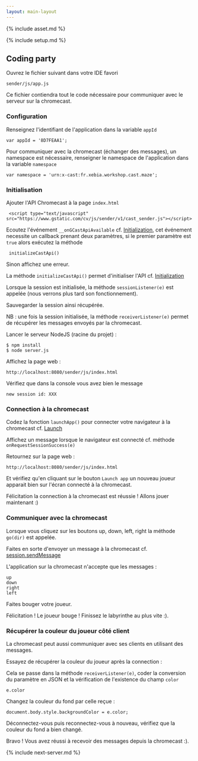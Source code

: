 ```yaml
---
layout: main-layout
---
```


{% include asset.md %}

{% include setup.md %}

## Coding party

Ouvrez le fichier suivant dans votre IDE favori

    sender/js/app.js

Ce fichier contiendra tout le code nécessaire pour communiquer avec le serveur sur la chromecast.

### Configuration

Renseignez l'identifiant de l'application dans la variable <code>appId</code>

    var appId = '8D7FEAA1';
Pour communiquer avec la chromecast (échanger des messages), un namespace est nécessaire,
renseigner le namespace de l'application dans la variable <code>namespace</code>

    var namespace = 'urn:x-cast:fr.xebia.workshop.cast.maze';

### Initialisation

Ajouter l'API Chromecast à la page <code>index.html</code>

     <script type="text/javascript" src="https://www.gstatic.com/cv/js/sender/v1/cast_sender.js"></script>

Ecoutez l'événement <code>__onGCastApiAvailable</code> cf. [Initialization](https://developers.google.com/cast/docs/chrome_sender#Initialization),
cet événement necessite un callback prenant deux paramètres,
 si le premier paramètre est <code>true</code> alors exécutez la méthode

     initializeCastApi()
Sinon affichez une erreur.

La méthode <code>initializeCastApi()</code> permet d'initialiser l'API cf. [Initialization](https://developers.google.com/cast/docs/chrome_sender#Initialization)

Lorsque la session est initialisée, la méthode <code>sessionListener(e)</code> est appelée (nous verrons plus tard son fonctionnement).

Sauvegarder la session ainsi récupérée.

NB : une fois la session initialisée, la méthode <code>receiverListener(e)</code> permet de
récupérer les messages envoyés par la chromecast.

Lancer le serveur NodeJS (racine du projet) :

    $ npm install
    $ node server.js

Affichez la page web :

    http://localhost:8080/sender/js/index.html

Vérifiez que dans la console vous avez bien le message

<code>new session id: XXX</code>

### Connection à la chromecast

Codez la fonction <code>launchApp()</code> pour connecter
votre navigateur à la chromecast cf. [Launch](https://developers.google.com/cast/docs/chrome_sender#Launch)

Affichez un message lorsque le navigateur est connecté cf. méthode <code>onRequestSessionSuccess(e)</code>

Retournez sur la page web :

    http://localhost:8080/sender/js/index.html

Et vérifiez qu'en cliquant sur le bouton <code>Launch app</code> un nouveau joueur apparait bien sur
 l'écran connecté à la chromecast.

Félicitation la connection à la chromecast est réussie ! Allons
jouer maintenant :)

### Communiquer avec la chromecast

Lorsque vous cliquez sur les boutons up, down, left, right la méthode <code>go(dir)</code> est appelée.

Faites en sorte d'envoyer un message à la chromecast cf. [session.sendMessage](https://developers.google.com/cast/docs/reference/chrome/chrome.cast.Session#sendMessage)

L'application sur la chromecast n'accepte que les messages :

    up
    down
    right
    left

Faites bouger votre joueur.

Félicitation ! Le joueur bouge ! Finissez le labyrinthe au plus vite :).

### Récupérer la couleur du joueur côté client

La chromecast peut aussi communiquer avec ses clients en utilisant des messages.

Essayez de récupérer la couleur du joueur après la connection :

Cela se passe dans la méthode <code>receiverListener(e)</code>, coder la conversion du paramètre en JSON et la vérification de l'existence du champ <code>color</code>

    e.color
Changez la couleur du fond par celle reçue :

    document.body.style.backgroundColor = e.color;

Déconnectez-vous puis reconnectez-vous à nouveau, vérifiez que la couleur du fond a bien changé.

Bravo ! Vous avez réussi à recevoir des messages depuis la chromecast :).

{% include next-server.md %}